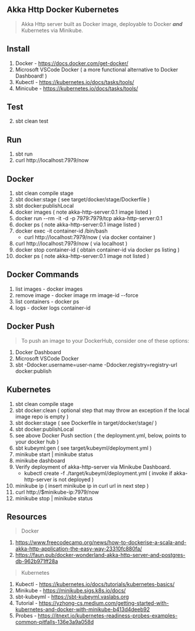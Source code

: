 Akka Http Docker Kubernetes
---------------------------
>Akka Http server built as Docker image, deployable to Docker ***and*** Kubernetes via Minikube.

Install
-------
1. Docker - https://docs.docker.com/get-docker/
2. Microsoft VSCode Docker ( a more functional alternative to Docker Dashboard! )
3. Kubectl - https://kubernetes.io/docs/tasks/tools/
4. Minicube - https://kubernetes.io/docs/tasks/tools/

Test
----
2. sbt clean test

Run
---
1. sbt run
2. curl http://localhost:7979/now

Docker
------
1. sbt clean compile stage
2. sbt docker:stage  ( see target/docker/stage/Dockerfile )
3. sbt docker:publishLocal
4. docker images  ( note akka-http-server:0.1 image listed )
5. docker run --rm -it -d -p 7979:7979/tcp akka-http-server:0.1
6. docker ps  ( note akka-http-server:0.1 image listed )
7. docker exec -it container-id /bin/bash
   * curl http://localhost:7979/now  ( via docker container )
8. curl http://localhost:7979/now ( via localhost )
9. docker stop container-id  ( obtain container-id via docker ps listing )
10. docker ps  ( note akka-http-server:0.1 image not listed )

Docker Commands
---------------
1. list images - docker images
2. remove image - docker image rm image-id --force
3. list containers - docker ps
4. logs - docker logs container-id

Docker Push
-----------
>To push an image to your DockerHub, consider one of these options:
1. Docker Dashboard
2. Microsoft VSCode Docker
3. sbt -Ddocker.username=user-name -Ddocker.registry=registry-url docker:publish

Kubernetes
----------
1. sbt clean compile stage
2. sbt docker:clean  ( optional step that may throw an exception if the local image repo is empty )
3. sbt docker:stage  ( see Dockerfile in target/docker/stage/ )
4. sbt docker:publishLocal
5. see above Docker Push section  ( the deployment.yml, below, points to your docker hub )
6. sbt kubeyml:gen ( see target/kubeyml/deployment.yml )
7. minikube start | minikube status
8. minikube dashboard
9. Verify deployment of akka-http-server via Minikube Dashboard.
   * kubectl create -f ./target/kubeyml/deployment.yml ( invoke if akka-http-server is not deployed )
10. minikube ip  ( insert minikube ip in curl url in next step )
11. curl http://$minikube-ip:7979/now
12. minikube stop | minikube status

Resources
---------
>Docker
1. https://www.freecodecamp.org/news/how-to-dockerise-a-scala-and-akka-http-application-the-easy-way-23310fc880fa/
2. https://faun.pub/docker-wonderland-akka-http-server-and-postgres-db-962b971ff28a
>Kubernetes
1. Kubectl - https://kubernetes.io/docs/tutorials/kubernetes-basics/
2. Minikube - https://minikube.sigs.k8s.io/docs/
3. sbt-kubeyml - https://sbt-kubeyml.vaslabs.org
4. Tutorial - https://yzhong-cs.medium.com/getting-started-with-kubernetes-and-docker-with-minikube-b413d4deeb92
5. Probes - https://itnext.io/kubernetes-readiness-probes-examples-common-pitfalls-136e3a9a058d